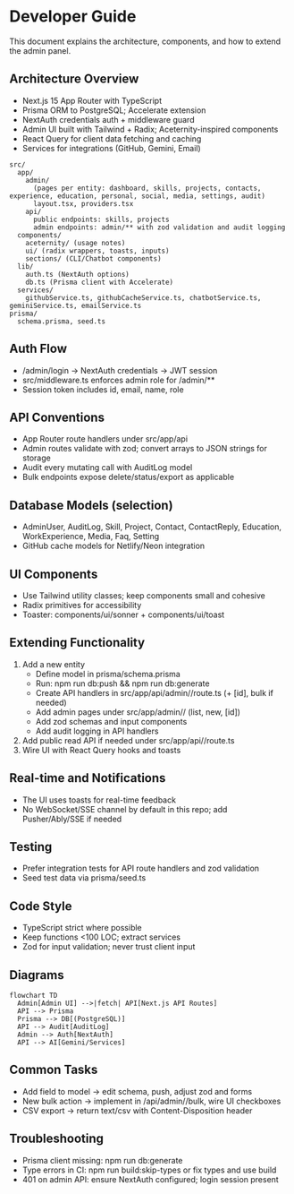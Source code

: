 # Developer Guide

This document explains the architecture, components, and how to extend the admin panel.

## Architecture Overview
- Next.js 15 App Router with TypeScript
- Prisma ORM to PostgreSQL; Accelerate extension
- NextAuth credentials auth + middleware guard
- Admin UI built with Tailwind + Radix; Aceternity-inspired components
- React Query for client data fetching and caching
- Services for integrations (GitHub, Gemini, Email)

```text
src/
  app/
    admin/
      (pages per entity: dashboard, skills, projects, contacts, experience, education, personal, social, media, settings, audit)
      layout.tsx, providers.tsx
    api/
      public endpoints: skills, projects
      admin endpoints: admin/** with zod validation and audit logging
  components/
    aceternity/ (usage notes)
    ui/ (radix wrappers, toasts, inputs)
    sections/ (CLI/Chatbot components)
  lib/
    auth.ts (NextAuth options)
    db.ts (Prisma client with Accelerate)
  services/
    githubService.ts, githubCacheService.ts, chatbotService.ts, geminiService.ts, emailService.ts
prisma/
  schema.prisma, seed.ts
```

## Auth Flow
- /admin/login → NextAuth credentials → JWT session
- src/middleware.ts enforces admin role for /admin/**
- Session token includes id, email, name, role

## API Conventions
- App Router route handlers under src/app/api
- Admin routes validate with zod; convert arrays to JSON strings for storage
- Audit every mutating call with AuditLog model
- Bulk endpoints expose delete/status/export as applicable

## Database Models (selection)
- AdminUser, AuditLog, Skill, Project, Contact, ContactReply, Education, WorkExperience, Media, Faq, Setting
- GitHub cache models for Netlify/Neon integration

## UI Components
- Use Tailwind utility classes; keep components small and cohesive
- Radix primitives for accessibility
- Toaster: components/ui/sonner + components/ui/toast

## Extending Functionality
1. Add a new entity
   - Define model in prisma/schema.prisma
   - Run: npm run db:push && npm run db:generate
   - Create API handlers in src/app/api/admin/<entity>/route.ts (+ [id], bulk if needed)
   - Add admin pages under src/app/admin/<entity>/ (list, new, [id])
   - Add zod schemas and input components
   - Add audit logging in API handlers
2. Add public read API if needed under src/app/api/<entity>/route.ts
3. Wire UI with React Query hooks and toasts

## Real-time and Notifications
- The UI uses toasts for real-time feedback
- No WebSocket/SSE channel by default in this repo; add Pusher/Ably/SSE if needed

## Testing
- Prefer integration tests for API route handlers and zod validation
- Seed test data via prisma/seed.ts

## Code Style
- TypeScript strict where possible
- Keep functions <100 LOC; extract services
- Zod for input validation; never trust client input

## Diagrams
```mermaid
flowchart TD
  Admin[Admin UI] -->|fetch| API[Next.js API Routes]
  API --> Prisma
  Prisma --> DB[(PostgreSQL)]
  API --> Audit[AuditLog]
  Admin --> Auth[NextAuth]
  API --> AI[Gemini/Services]
```

## Common Tasks
- Add field to model → edit schema, push, adjust zod and forms
- New bulk action → implement in /api/admin/<entity>/bulk, wire UI checkboxes
- CSV export → return text/csv with Content-Disposition header

## Troubleshooting
- Prisma client missing: npm run db:generate
- Type errors in CI: npm run build:skip-types or fix types and use build
- 401 on admin API: ensure NextAuth configured; login session present

